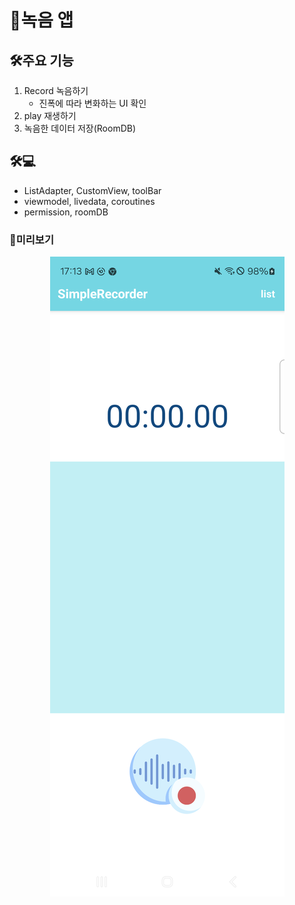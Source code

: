 # 🎤녹음 앱

## 🛠️주요 기능
1. Record 녹음하기
    - 진폭에 따라 변화하는 UI 확인
2. play 재생하기
3. 녹음한 데이터 저장(RoomDB)

## 🛠💻
- ListAdapter, CustomView, toolBar
- viewmodel, livedata, coroutines
- permission, roomDB

### 📸미리보기
<p align="center">
 <img src = "./main.png">
</p>